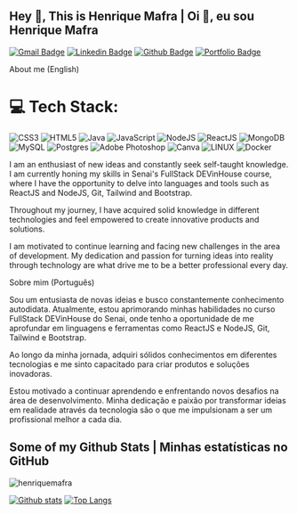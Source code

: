 ## Hey 👋, This is Henrique Mafra | Oi 👋, eu sou Henrique Mafra 
[![Gmail Badge](https://img.shields.io/badge/-henriquemafra89@gmail.com-c14438?style=flat&logo=Gmail&logoColor=white&link=mailto:henriquemafra89@gmail.com)](mailto:henriquemafra89@gmail.com) 
[![Linkedin Badge](https://img.shields.io/badge/-henriquemafradev-0072b1?style=flat&logo=Linkedin&logoColor=white&link=https://www.linkedin.com/in/henriquemafradev/)](https://www.linkedin.com/in/henriquemafradev/) [![Github Badge](https://img.shields.io/badge/-henriquemafra-grey?style=flat&logo=github&logoColor=white&link=https://github.com/henriquemafra/)](https://www.github.com/henriquemafra/) [![Portfolio Badge](https://img.shields.io/badge/portfolio-web-blue?style=flat&link=http://henriquemafra.com.br//)](http://henriquemafra.com.br//) <p align='left'>About me (English)

# 💻 Tech Stack:<br>
![CSS3](https://img.shields.io/badge/css3-%231572B6.svg?style=for-the-badge&logo=css3&logoColor=white) ![HTML5](https://img.shields.io/badge/html5-%23E34F26.svg?style=for-the-badge&logo=html5&logoColor=white) ![Java](https://img.shields.io/badge/java-%23ED8B00.svg?style=for-the-badge&logo=java&logoColor=white) ![JavaScript](https://img.shields.io/badge/javascript-%23323330.svg?style=for-the-badge&logo=javascript&logoColor=%23F7DF1E) ![NodeJS](https://img.shields.io/badge/node.js-6DA55F?style=for-the-badge&logo=node.js&logoColor=white) ![ReactJS](https://img.shields.io/badge/react-%2320232a.svg?style=for-the-badge&logo=react&logoColor=%2361DAFB) ![MongoDB](https://img.shields.io/badge/MongoDB-%234ea94b.svg?style=for-the-badge&logo=mongodb&logoColor=white) ![MySQL](https://img.shields.io/badge/mysql-%2300f.svg?style=for-the-badge&logo=mysql&logoColor=white) ![Postgres](https://img.shields.io/badge/postgres-%23316192.svg?style=for-the-badge&logo=postgresql&logoColor=white) ![Adobe Photoshop](https://img.shields.io/badge/adobephotoshop-%2331A8FF.svg?style=for-the-badge&logo=adobephotoshop&logoColor=white) ![Canva](https://img.shields.io/badge/Canva-%2300C4CC.svg?style=for-the-badge&logo=Canva&logoColor=white) ![LINUX](https://img.shields.io/badge/Linux-FCC624?style=for-the-badge&logo=linux&logoColor=black) ![Docker](https://img.shields.io/badge/docker-%230db7ed.svg?style=for-the-badge&logo=docker&logoColor=white)

I am an enthusiast of new ideas and constantly seek self-taught knowledge. I am currently honing my skills in Senai's FullStack DEVinHouse course, where I have the opportunity to delve into languages and tools such as ReactJS and NodeJS, Git, Tailwind and Bootstrap.

Throughout my journey, I have acquired solid knowledge in different technologies and feel empowered to create innovative products and solutions.

I am motivated to continue learning and facing new challenges in the area of development. My dedication and passion for turning ideas into reality through technology are what drive me to be a better professional every day.


Sobre mim (Português)

Sou um entusiasta de novas ideias e busco constantemente conhecimento autodidata. Atualmente, estou aprimorando minhas habilidades no curso FullStack DEVinHouse do Senai, onde tenho a oportunidade de me aprofundar em linguagens e ferramentas como ReactJS e NodeJS, Git, Tailwind e Bootstrap.

Ao longo da minha jornada, adquiri sólidos conhecimentos em diferentes tecnologias e me sinto capacitado para criar produtos e soluções inovadoras.

Estou motivado a continuar aprendendo e enfrentando novos desafios na área de desenvolvimento. Minha dedicação e paixão por transformar ideias em realidade através da tecnologia são o que me impulsionam a ser um profissional melhor a cada dia.</p>
## Some of my Github Stats | Minhas estatísticas no GitHub
<p align=left> <img src=https://komarev.com/ghpvc/?username=henriquemafra alt=henriquemafra /> </p>

[![Github stats](https://github-readme-stats.vercel.app/api?username=henriquemafra&show_icons=true&include_all_commits=true)](https://github.com/henriquemafra/github-readme-stats)
[![Top Langs](https://github-readme-stats.vercel.app/api/top-langs/?username=henriquemafra&layout=compact)](https://github.com/henriquemafra/github-readme-stats)

